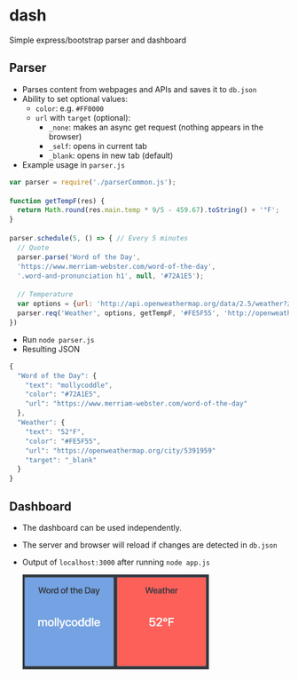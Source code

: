 # dash
Simple express/bootstrap parser and dashboard

## Parser
* Parses content from webpages and APIs and saves it to `db.json`
* Ability to set optional values:
    * `color`: e.g. `#FF0000`
    * `url` with `target` (optional):
       * `_none`: makes an async get request (nothing appears in the browser)
       * `_self`: opens in current tab
       * `_blank`: opens in new tab (default)
* Example usage in `parser.js`

```javascript
var parser = require('./parserCommon.js');

function getTempF(res) {
  return Math.round(res.main.temp * 9/5 - 459.67).toString() + '°F';
}

parser.schedule(5, () => { // Every 5 minutes
  // Quote
  parser.parse('Word of the Day',
  'https://www.merriam-webster.com/word-of-the-day',
  '.word-and-pronunciation h1', null, '#72A1E5');

  // Temperature
  var options = {url: 'http://api.openweathermap.org/data/2.5/weather?zip=94105,us&appid=YOUR_API_KEY_HERE'};
  parser.req('Weather', options, getTempF, '#FE5F55', 'http://openweathermap.org/city/5391959', '_blank');
})
```

* Run `node parser.js`
* Resulting JSON

```javascript
{
  "Word of the Day": {
    "text": "mollycoddle",
    "color": "#72A1E5",
    "url": "https://www.merriam-webster.com/word-of-the-day"
  },
  "Weather": {
    "text": "52°F",
    "color": "#FE5F55",
    "url": "https://openweathermap.org/city/5391959"
    "target": "_blank"
  }
}
```

## Dashboard
* The dashboard can be used independently.
* The server and browser will reload if changes are detected in `db.json`
* Output of `localhost:3000` after running `node app.js`

  <img src="demo_grid.png" style="width:70%" alt="2-card example"/>

